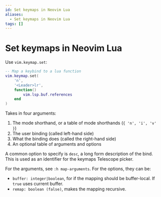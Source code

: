 ```yaml
---
id: Set keymaps in Neovim Lua
aliases:
  - Set keymaps in Neovim Lua
tags: []
---
```


# Set keymaps in Neovim Lua

Use `vim.keymap.set`:

```lua
-- Map a keybind to a lua function
vim.keymap.set(
    'n',
    '<Leader>lr',
    function()
        vim.lsp.buf.references
    end
)
```

Takes in four arguments:

1. The mode shorthand, or a table of mode shorthands (`{ 'n', 'i', 'v' }`)
2. The user binding (called left-hand side)
3. What the binding does (called the right-hand side)
4. An optional table of arguments and options

A common option to specify is `desc`, a long form description of the bind.
This is used as an identifier for the keymaps Telescope picker.

For the arguments, see `:h map-arguments`.
For the options, they can be:

- `buffer: integer|boolean`, for if the mapping should be buffer-local. If `true` uses current buffer.
- `remap: boolean (false)`, makes the mapping recursive.
